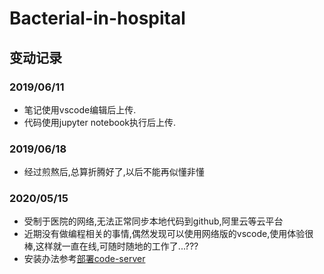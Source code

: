 # Bacterial-in-hospital

## 变动记录

### 2019/06/11 

- 笔记使用vscode编辑后上传.  
- 代码使用jupyter notebook执行后上传.  

###  2019/06/18 
- 经过煎熬后,总算折腾好了,以后不能再似懂非懂

### 2020/05/15 
- 受制于医院的网络,无法正常同步本地代码到github,阿里云等云平台
- 近期没有做编程相关的事情,偶然发现可以使用网络版的vscode,使用体验很棒,这样就一直在线,可随时随地的工作了...???
- 安装办法参考[部署code-server](https://sspai.com/post/60456)